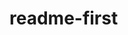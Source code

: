 <!--
 * @Autor: yangjin
 * @Date: 2021-09-18 09:21:18
 * @LastEditors: Please set LastEditors
 * @LastEditTime: 2021-09-18 09:21:18
 * @Description: 
-->
# readme-first